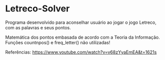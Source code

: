 # Letreco-Solver

Programa desenvolvido para aconselhar usuário ao jogar o jogo Letreco, com as palavras e seus pontos.


Matemática dos pontos embasada de acordo com a Teoria da Informação.
Funções countnpos() e freq_letter() não utilizadas!


Referências:
https://www.youtube.com/watch?v=v68zYyaEmEA&t=1621s
